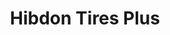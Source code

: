 ---
title: "Hibdon Tires Plus"
url: /tulsa/hibdon-tires-plus-north-67th-east-avenue/
shop: car repair
---